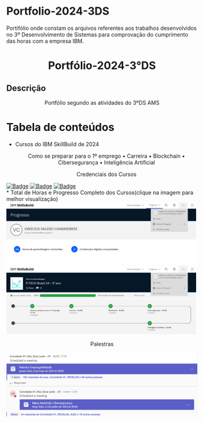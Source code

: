 # Portfolio-2024-3DS

Portifólio onde constam os arquivos referentes aos trabalhos desenvolvidos no 3º Desenvolvimento de Sistemas para comprovação do cumprimento das horas com a empresa IBM.


<h1 align="center">Portfólio-2024-3°DS</h1>

## Descrição
<p align="center">Portfólio segundo as atividades do 3ºDS AMS</p>

Tabela de conteúdos
=================
<!--ts-->
   * Cursos do IBM SkillBuild de 2024
      <p align="center">
       Como se preparar para o 1º emprego •
       Carreira • 
       Blockchain • 
       Cibersegurança •
       Inteligência Artificial
      </p>
      <p align="center">Credenciais dos Cursos<br></p>
[![Badge](https://img.shields.io/badge/IBM-Explore_Emerging_Tech-blue?style=for-the-badge&logo=ghost&logoColor=blue)](https://www.credly.com/badges/8f60019b-52b4-4d06-a9f5-0428caa328a3/public_url)
[![Badge](https://img.shields.io/badge/IBM-Job_Application_Essentials-blue?style=for-the-badge&logo=ghost&logoColor=blue)](https://www.credly.com/badges/14350ba7-c932-43b6-8427-e97369e646b0/public_url)
[![Badge](https://img.shields.io/badge/IBM-Cybersecurity_Fundamentals-blue?style=for-the-badge&logo=ghost&logoColor=blue)](https://www.credly.com/badges/b84820a3-357c-4be6-8a9e-f6f986d5e93f/public_url)<br>
      * Total de Horas e Progresso Completo dos Cursos(clique na imagem para melhor visualização)
     <img src="Imagens/Progress.png" width="500rem"> 
     <img src="Imagens/P-Tech.png" width="500rem">
     <p align="center">Palestras</p>
     <div align="center">
       <img src="Palestras/palestra.png" width="650rem"> 
       <img src="Palestras/palestra2.png" width="650rem">
     </div>
<!--te-->

